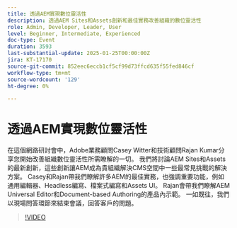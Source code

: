```yaml
---
title: 透過AEM實現數位靈活性
description: 透過AEM Sites和Assets創新和最佳實務改善組織的數位靈活性
role: Admin, Developer, Leader, User
level: Beginner, Intermediate, Experienced
doc-type: Event
duration: 3593
last-substantial-update: 2025-01-25T00:00:00Z
jira: KT-17170
source-git-commit: 852eec6eccb1cf5cf99d73ffcd635f55fed846cf
workflow-type: tm+mt
source-wordcount: '129'
ht-degree: 0%

---
```



# 透過AEM實現數位靈活性

在這個網路研討會中，Adobe業務顧問Casey Witter和技術顧問Rajan Kumar分享您開始改善組織數位靈活性所需瞭解的一切。 我們將討論AEM Sites和Assets的最新創新，這些創新讓AEM成為貴組織解決CMS空間中一些最常見挑戰的解決方案。 Casey和Rajan帶我們瞭解許多AEM的最佳實務，也強調重要功能，例如通用編輯器、Headless編寫、檔案式編寫和Assets UI。 Rajan會帶我們瞭解AEM Universal Editor和Document-based Authoring的產品內示範。 一如既往，我們以現場問答環節來結束會議，回答客戶的問題。

>[!VIDEO](https://video.tv.adobe.com/v/3443026/?learn=on&enablevpops)
